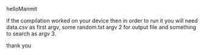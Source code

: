 helloManmit

if the compilation worked on your device
then in order to run it you will need data.csv
as first argv, some random.txt argv 2 
for output file and something to search as argv 3.

thank you
